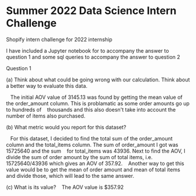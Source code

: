 # Summer 2022 Data Science Intern Challenge

Shopify intern challenge for 2022 internship

I have included a Jupyter notebook for to accompany the answer to question 1 and some sql queries to accompany the answer to question 2

Question 1

(a) Think about what could be going wrong with our calculation. Think about a better way to evaluate this data. 

&nbsp;&nbsp;&nbsp;The initial AOV value of 3145.13 was found by getting the mean value of the order_amount column. This is problamatic as some order amounts go up to hundreds of &nbsp;&nbsp;&nbsp;thousands and this also doesn't take into account the number of items also purchased.

(b) What metric would you report for this dataset?

&nbsp;&nbsp;&nbsp;For this dataset, I decided to find the total sum of the order_amount column and the total_items column. The sum of order_amount I got was 15725640 and the sum &nbsp;&nbsp;&nbsp;for total_items was 43936. Next to find the AOV, I divide the sum of order amount by the sum of total items, i.e. 15725640/43936 which gives an AOV of 357.92. &nbsp;&nbsp;&nbsp;Another way to get this value would be to get the mean of order amount and mean of total items and divide those, which will lead to the same answer.

(c) What is its value?
&nbsp;&nbsp;&nbsp;The AOV value is $357.92
